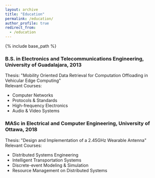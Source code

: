 ```yaml
---
layout: archive
title: "Education"
permalink: /education/
author_profile: true
redirect_from:
  - /education
---
```


{% include base_path %}
### B.S. in Electronics and Telecommunications Engineering, University of Guadalajara, 2013
Thesis: "Mobility Oriented Data Retrieval for Computation Offloading in Vehicular Edge Computing"<br>
Relevant Courses:
  * Computer Networks
  * Protocols & Standards
  * High-frequency Electronics
  * Audio & Video Systems

### MASc in Electrical and Computer Engineering, University of Ottawa, 2018
Thesis: "Design and Implementation of a 2.45GHz Wearable Antenna"<br>
Relevant Courses:
  * Distributed Systems Engineering
  * Intelligent Transportation Systems
  * Discrete-event Modeling & Simulation
  * Resource Management on Distributed Systems

